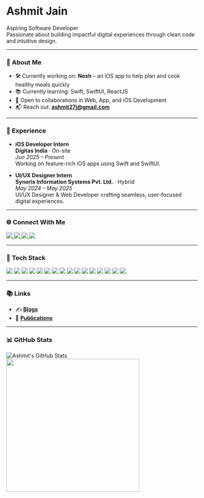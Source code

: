 # Ashmit Jain

Aspiring Software Developer  
Passionate about building impactful digital experiences through clean code and intuitive design.

---

### 🔎 About Me

- 🛠️ Currently working on: **Nosh** – an iOS app to help plan and cook healthy meals quickly  
- 📚 Currently learning: Swift, SwiftUI, ReactJS   
- 🤝 Open to collaborations in Web, App, and iOS Development  
- 📬 Reach out: **ashmit27j@gmail.com**

---

### 💼 Experience

- **iOS Developer Intern**  
  **Digitas India** · On-site  
  *Jun 2025 – Present*  
  Working on feature-rich iOS apps using Swift and SwiftUI.

- **UI/UX Designer Intern**  
  **Synoris Information Systems Pvt. Ltd.** · Hybrid  
  *May 2024 – May 2025*  
  UI/UX Designer & Web Developer crafting seamless, user-focused digital experiences.

---

### 🌐 Connect With Me

<p>
  <a href="mailto:ashmit27j@gmail.com">
    <img src="https://img.shields.io/badge/Gmail-D14836?style=for-the-badge&logo=gmail&logoColor=white"/>
  </a>
  <a href="https://www.linkedin.com/in/ashmitjain/">
    <img src="https://img.shields.io/badge/LinkedIn-0077B5?style=for-the-badge&logo=linkedin&logoColor=white"/>
  </a>
  <a href="https://stackoverflow.com/users/22767913/ashmit">
    <img src="https://img.shields.io/badge/Stack%20Overflow-F58025?style=for-the-badge&logo=stackoverflow&logoColor=white"/>
  </a>
  <a href="https://www.hackerrank.com/profile/ashmit27j">
    <img src="https://img.shields.io/badge/HackerRank-2EC866?style=for-the-badge&logo=hackerrank&logoColor=white"/>
  </a>
</p>

---

### 🧠 Tech Stack

<p>
  <img src="https://img.shields.io/badge/Swift-FA7343?style=for-the-badge&logo=swift&logoColor=white"/>
  <img src="https://img.shields.io/badge/SwiftUI-0A84FF?style=for-the-badge&logo=swift&logoColor=white"/>
  <img src="https://img.shields.io/badge/iOS-000000?style=for-the-badge&logo=apple&logoColor=white"/>
  <img src="https://img.shields.io/badge/C-00599C?style=for-the-badge&logo=c&logoColor=white"/>
  <img src="https://img.shields.io/badge/C++-00599C?style=for-the-badge&logo=c%2B%2B&logoColor=white"/>
  <img src="https://img.shields.io/badge/Java-ED8B00?style=for-the-badge&logo=java&logoColor=white"/>
  <img src="https://img.shields.io/badge/Python-3776AB?style=for-the-badge&logo=python&logoColor=white"/>
  <img src="https://img.shields.io/badge/JavaScript-F7DF1E?style=for-the-badge&logo=javascript&logoColor=black"/>
  <img src="https://img.shields.io/badge/Assembly-6E4C13?style=for-the-badge"/>
  <img src="https://img.shields.io/badge/HTML5-E34F26?style=for-the-badge&logo=html5&logoColor=white"/>
  <img src="https://img.shields.io/badge/CSS3-1572B6?style=for-the-badge&logo=css3&logoColor=white"/>
  <img src="https://img.shields.io/badge/React-61DAFB?style=for-the-badge&logo=react&logoColor=black"/>
  <img src="https://img.shields.io/badge/Angular-DD0031?style=for-the-badge&logo=angular&logoColor=white"/>
  <img src="https://img.shields.io/badge/Vite-646CFF?style=for-the-badge&logo=vite&logoColor=white"/>
  <img src="https://img.shields.io/badge/Tailwind_CSS-38B2AC?style=for-the-badge&logo=tailwind-css&logoColor=white"/>
  <img src="https://img.shields.io/badge/Node.js-339933?style=for-the-badge&logo=nodedotjs&logoColor=white"/>
</p>

---

### 📚 Links

- ✍️ **[Blogs](https://ashmit27j.wixstudio.com/my-blogs)**  
- 📖 **[Publications](https://www.researchgate.net/profile/Ashmit-Jain)**  

---

### 📊 GitHub Stats

<p align="left">
  <img src="https://github-readme-stats.vercel.app/api?username=ashmit27j&show_icons=true&theme=tokyonight&border_radius=10" alt="Ashmit's GitHub Stats"/>
  <img src="https://github-readme-stats.vercel.app/api/top-langs/?username=ashmit27j&layout=compact&theme=tokyonight&border_radius=10" width="350"/>
</p>
